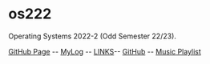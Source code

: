 # os222
Operating Systems 2022-2 (Odd Semester 22/23).

[GitHub Page](https://fideraphael.github.io/os222/) --
[MyLog](TXT/mylog.txt) --
[LINKS](TXT/LINKS.md)--
[GitHub](https://github.com/fideraphael/os222) --
[Music Playlist](https://www.youtube.com/playlist?list=PLWiX7rkrr63WR7g0Zk96RMffSkcrZO2yl)

